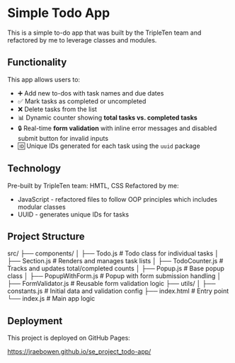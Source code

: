 # Simple Todo App

This is a simple to-do app that was built by the TripleTen team and refactored by me to leverage classes and modules.

## Functionality

This app allows users to:

- ➕ Add new to-dos with task names and due dates
- ✅ Mark tasks as completed or uncompleted
- ❌ Delete tasks from the list
- 📊 Dynamic counter showing **total tasks vs. completed tasks**
- 🔒 Real-time **form validation** with inline error messages and disabled submit button for invalid inputs
- 🆔 Unique IDs generated for each task using the `uuid` package

## Technology

Pre-built by TripleTen team: HMTL, CSS
Refactored by me:

- JavaScript - refactored files to follow OOP principles which includes modular classes
- UUID - generates unique IDs for tasks

## Project Structure

src/
├── components/
│ ├── Todo.js # Todo class for individual tasks
│ ├── Section.js # Renders and manages task lists
│ ├── TodoCounter.js # Tracks and updates total/completed counts
│ ├── Popup.js # Base popup class
│ ├── PopupWithForm.js # Popup with form submission handling
│ ├── FormValidator.js # Reusable form validation logic
├── utils/
│ ├── constants.js # Initial data and validation config
├── index.html # Entry point
└── index.js # Main app logic

## Deployment

This project is deployed on GitHub Pages:

https://jraebowen.github.io/se_project_todo-app/
